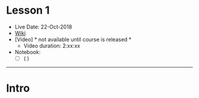 # Lesson 1

- Live Date:  22-Oct-2018
- [Wiki](https://forums.fast.ai/t/lesson-1-class-discussion-and-resources/27332)
- [Video] * not available until course is released * 
  - Video duration:  2:xx:xx
- Notebook:  
  - [ ] ( )
  
--- 

# Intro
